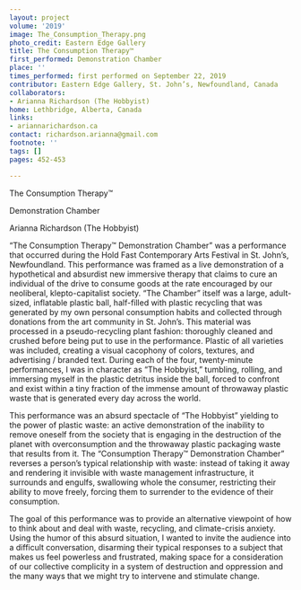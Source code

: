 ```yaml
---
layout: project
volume: '2019'
image: The_Consumption_Therapy.png
photo_credit: Eastern Edge Gallery
title: The Consumption Therapy™
first_performed: Demonstration Chamber
place: ''
times_performed: first performed on September 22, 2019
contributor: Eastern Edge Gallery, St. John’s, Newfoundland, Canada
collaborators:
- Arianna Richardson (The Hobbyist)
home: Lethbridge, Alberta, Canada
links:
- ariannarichardson.ca
contact: richardson.arianna@gmail.com
footnote: ''
tags: []
pages: 452-453

---
```


The Consumption Therapy™

Demonstration Chamber

Arianna Richardson (The Hobbyist)

“The Consumption Therapy™ Demonstration Chamber” was a performance that occurred during the Hold Fast Contemporary Arts Festival in St. John’s, Newfoundland. This performance was framed as a live demonstration of a hypothetical and absurdist new immersive therapy that claims to cure an individual of the drive to consume goods at the rate encouraged by our neoliberal, klepto-capitalist society. “The Chamber” itself was a large, adult-sized, inflatable plastic ball, half-filled with plastic recycling that was generated by my own personal consumption habits and collected through donations from the art community in St. John’s. This material was processed in a pseudo-recycling plant fashion: thoroughly cleaned and crushed before being put to use in the performance. Plastic of all varieties was included, creating a visual cacophony of colors, textures, and advertising / branded text. During each of the four, twenty-minute performances, I was in character as “The Hobbyist,” tumbling, rolling, and immersing myself in the plastic detritus inside the ball, forced to confront and exist within a tiny fraction of the immense amount of throwaway plastic waste that is generated every day across the world.

This performance was an absurd spectacle of “The Hobbyist” yielding to the power of plastic waste: an active demonstration of the inability to remove oneself from the society that is engaging in the destruction of the planet with overconsumption and the throwaway plastic packaging waste that results from it. The “Consumption Therapy™ Demonstration Chamber” reverses a person’s typical relationship with waste: instead of taking it away and rendering it invisible with waste management infrastructure, it surrounds and engulfs, swallowing whole the consumer, restricting their ability to move freely, forcing them to surrender to the evidence of their consumption.

The goal of this performance was to provide an alternative viewpoint of how to think about and deal with waste, recycling, and climate-crisis anxiety. Using the humor of this absurd situation, I wanted to invite the audience into a difficult conversation, disarming their typical responses to a subject that makes us feel powerless and frustrated, making space for a consideration of our collective complicity in a system of destruction and oppression and the many ways that we might try to intervene and stimulate change.

